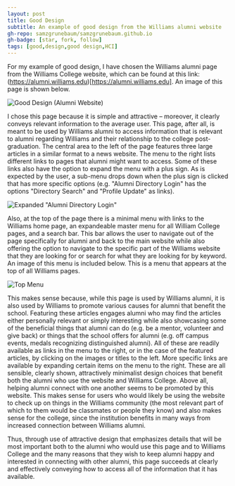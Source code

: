```yaml
---
layout: post
title: Good Design
subtitle: An example of good design from the Williams alumni website
gh-repo: samzgrunebaum/samzgrunebaum.github.io
gh-badge: [star, fork, follow]
tags: [good,design,good design,HCI]
---
```


  For my example of good design, I have chosen the Williams alumni page from the Williams College website, which can be found at this link: (https://alumni.williams.edu)[https://alumni.williams.edu]. An image of this page is shown below.

![Good Design (Alumni Website)](https://raw.githubusercontent.com/samzgrunebaum/samzgrunebaum.github.io/master/_posts/Screen%20Shot%202018-09-10%20at%205.01.37%20PM.png)

  I chose this page because it is simple and attractive – moreover, it clearly conveys relevant information to the average user. This page, after all, is meant to be used by Williams alumni to access information that is relevant to alumni regarding Williams and their relationship to the college post-graduation. The central area to the left of the page features three large articles in a similar format to a news website. The menu to the right lists different links to pages that alumni might want to access. Some of these links also have the option to expand the menu with a plus sign. As is expected by the user, a sub-menu drops down when the plus sign is clicked that has more specific options (e.g. "Alumni Directory Login" has the options "Directory Search" and "Profile Update" as links).
  
![Expanded "Alumni Directory Login"](https://raw.githubusercontent.com/samzgrunebaum/samzgrunebaum.github.io/master/_posts/Screen%20Shot%202018-09-10%20at%207.54.45%20PM.png)  
  
  Also, at the top of the page there is a minimal menu with links to the Williams home page, an expandeable master menu for all William College pages, and a search bar. This bar allows the user to navigate out of the page specifically for alumni and back to the main website while also offering the option to navigate to the specific part of the Williams website that they are looking for or search for what they are looking for by keyword. An image of this menu is included below. This is a menu that appears at the top of all Williams pages.
  
![Top Menu](https://raw.githubusercontent.com/samzgrunebaum/samzgrunebaum.github.io/master/_posts/Screen%20Shot%202018-09-10%20at%208.04.17%20PM.png)
  
  This makes sense because, while this page is used by Williams alumni, it is also used by Williams to promote various causes for alumni that benefit the school. Featuring these articles engages alumni who may find the articles either personally relevant or simply interesting while also showcasing some of the beneficial things that alumni can do (e.g. be a mentor, volunteer and give back) or things that the school offers for alumni (e.g. off campus events, medals recognizing distinguished alumni). All of these are readily available as links in the menu to the right, or in the case of the featured articles, by clicking on the images or titles to the left. More specific links are available by expanding certain items on the menu to the right. These are all sensible, clearly shown, attractively minimalist design choices that benefit both the alumni who use the website and Williams College. Above all, helping alumni connect with one another seems to be promoted by this website. This makes sense for users who would likely be using the website to check up on things in the Williams community (the most relevant part of which to them would be classmates or people they know) and also makes sense for the college, since the institution benefits in many ways from increased connection between Williams alumni.
  
  Thus, through use of attractive design that emphasizes details that will be most important both to the alumni who would use this page and to Williams College and the many reasons that they wish to keep alumni happy and interested in connecting with other alumni, this page succeeds at clearly and effectively conveying how to access all of the information that it has available.

